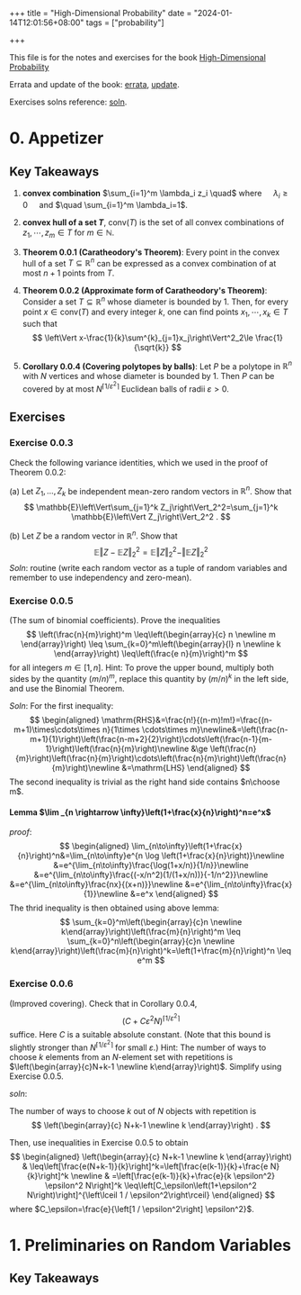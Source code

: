 +++
title = "High-Dimensional Probability"
date = "2024-01-14T12:01:56+08:00"
tags = ["probability"]

+++

This file is for the notes and exercises for the book [High-Dimensional Probability](/pdfs/HDP-book.pdf.)

Errata and update of the book: [errata](/pdfs/Vershynin-Errata-2020.pdf), [update](Vershynin-Updates-2020.pdf).

Exercises solns reference: [soln](https://zhuanlan.zhihu.com/p/338822722).

# 0. Appetizer

## Key Takeaways
1. **convex combination** $\sum_{i=1}^m \lambda_i z_i \quad$ where $\quad \lambda_i \geq 0 \quad$ and $\quad \sum_{i=1}^m \lambda_i=1$.

2. **convex hull of a set $T$**, $\mathrm{conv}(T)$ is the set of all convex combinations of $z_1, \cdots, z_m \in T$ for $m \in \mathbb{N}$.

3. **Theorem 0.0.1 (Caratheodory's Theorem)**: Every point in the convex hull of a set $T\subseteq \mathbb{R}^n$ can be expressed as a convex combination of at most $n+1$ points from $T$. 

4. **Theorem 0.0.2 (Approximate form of Caratheodory's Theorem)**: Consider a set $T\subseteq \mathbb{R}^n$ whose diameter is bounded by $1$. Then, for every point $x\in \mathrm{conv}(T)$ and every integer $k$, one can find points $x_1,\cdots,x_k\in T$ such that
   $$
   \left\Vert x-\frac{1}{k}\sum^{k}_{j=1}x_j\right\Vert^2_2\le \frac{1}{\sqrt{k}}
   $$

5. **Corollary 0.0.4 (Covering polytopes by balls)**: Let $P$ be a polytope in $\mathbb{R}^n$ with $N$ vertices and whose diameter is bounded by $1$. Then $P$ can be covered by at most $N^{\lceil{1}/{\varepsilon^2}\rceil}$ Euclidean balls of radii $\varepsilon>0$.

## Exercises

### Exercise 0.0.3

Check the following variance identities, which we used in the proof of Theorem 0.0.2:

(a) Let $Z_1, \ldots, Z_k$ be independent mean-zero random vectors in $\mathbb{R}^n$. Show that
$$
\mathbb{E}\left\Vert\sum_{j=1}^k Z_j\right\Vert_2^2=\sum_{j=1}^k \mathbb{E}\left\Vert Z_j\right\Vert_2^2 .
$$

(b) Let $Z$ be a random vector in $\mathbb{R}^n$. Show that
$$
\mathbb{E}\Vert Z-\mathbb{E} Z\Vert_2^2=\mathbb{E}\Vert Z\Vert_2^2-\Vert\mathbb{E} Z\Vert_2^2
$$
*Soln*: routine (write each random vector as a tuple of random variables and remember to use independency and zero-mean).

### Exercise 0.0.5

(The sum of binomial coefficients). Prove the inequalities
$$
\left(\frac{n}{m}\right)^m \leq\left(\begin{array}{c}
n \newline
m
\end{array}\right) \leq \sum_{k=0}^m\left(\begin{array}{l}
n \newline
k
\end{array}\right) \leq\left(\frac{e n}{m}\right)^m
$$
for all integers $m \in[1, n]$.
Hint: To prove the upper bound, multiply both sides by the quantity $(m / n)^m$, replace this quantity by $(m / n)^k$ in the left side, and use the Binomial Theorem.

*Soln*: For the first inequality:
$$
\begin{aligned}
\mathrm{RHS}&=\frac{n!}{(n-m)!m!}=\frac{(n-m+1)\times\cdots\times n}{1\times \cdots\times m}\newline&=\left(\frac{n-m+1}{1}\right)\left(\frac{n-m+2}{2}\right)\cdots\left(\frac{n-1}{m-1}\right)\left(\frac{n}{m}\right)\newline
&\ge \left(\frac{n}{m}\right)\left(\frac{n}{m}\right)\cdots\left(\frac{n}{m}\right)\left(\frac{n}{m}\right)\newline
&=\mathrm{LHS}
\end{aligned}
$$
The second inequality is trivial as the right hand side contains $n\choose m$.

#### Lemma $\lim _{n \rightarrow \infty}\left(1+\frac{x}{n}\right)^n=e^x$

*proof*: 
$$
\begin{aligned}
\lim_{n\to\infty}\left(1+\frac{x}{n}\right)^n&=\lim_{n\to\infty}e^{n \log \left(1+\frac{x}{n}\right)}\newline
&=e^{\lim_{n\to\infty}\frac{\log(1+x/n)}{1/n}}\newline
&=e^{\lim_{n\to\infty}\frac{(-x/n^2)(1/(1+x/n))}{-1/n^2}}\newline
&=e^{\lim_{n\to\infty}\frac{nx}{(x+n)}}\newline
&=e^{\lim_{n\to\infty}\frac{x}{1}}\newline
&=e^x
\end{aligned}
$$
The thrid inequality is then obtained using above lemma:
$$
\sum_{k=0}^m\left(\begin{array}{c}n \newline k\end{array}\right)\left(\frac{m}{n}\right)^m \leq \sum_{k=0}^n\left(\begin{array}{c}n \newline k\end{array}\right)\left(\frac{m}{n}\right)^k=\left(1+\frac{m}{n}\right)^n \leq e^m
$$


### Exercise 0.0.6

(Improved covering). Check that in Corollary 0.0.4,
$$
\left(C+C \varepsilon^2 N\right)^{\left\lceil 1 / \varepsilon^2\right\rceil}
$$
suffice. Here $C$ is a suitable absolute constant. (Note that this bound is slightly stronger than $N^{\left\lceil 1 / \varepsilon^2\right\rceil}$ for small $\varepsilon$.)
Hint: The number of ways to choose $k$ elements from an $N$-element set with repetitions is $\left(\begin{array}{c}N+k-1 \newline k\end{array}\right)$. Simplify using Exercise 0.0.5.

*soln*:

The number of ways to choose $k$ out of $N$ objects with repetition is
$$
\left(\begin{array}{c}
N+k-1 \newline
k
\end{array}\right) .
$$

Then, use inequalities in Exercise 0.0.5 to obtain
$$
\begin{aligned}
\left(\begin{array}{c}
N+k-1 \newline
k
\end{array}\right) & \leq\left[\frac{e(N+k-1)}{k}\right]^k=\left[\frac{e(k-1)}{k}+\frac{e N}{k}\right]^k \newline
& =\left[\frac{e(k-1)}{k}+\frac{e}{k \epsilon^2} \epsilon^2 N\right]^k \leq\left[C_\epsilon\left(1+\epsilon^2 N\right)\right]^{\left\lceil 1 / \epsilon^2\right\rceil}
\end{aligned}
$$
where $C_\epsilon=\frac{e}{\left[1 / \epsilon^2\right] \epsilon^2}$.

# 1. Preliminaries on Random Variables

## Key Takeaways


